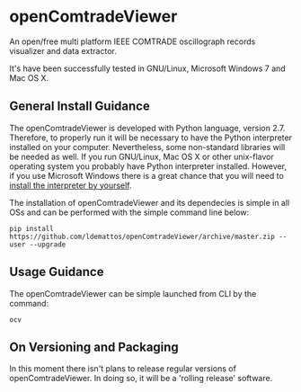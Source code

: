 # openComtradeViewer

An open/free multi platform IEEE COMTRADE oscillograph records visualizer and data extractor.

It's have been successfully tested in GNU/Linux, Microsoft Windows 7 and Mac OS X.

## General Install Guidance

The openComtradeViewer is developed with Python language, version 2.7. Therefore, to properly run it will be necessary to have the Python interpreter installed on your computer. Nevertheless, some non-standard libraries will be needed as well. If you run GNU/Linux, Mac OS X or other unix-flavor operating system you probably have Python interpreter installed. However, if you use Microsoft Windows there is a great chance that you will need to [install the interpreter by yourself](https://www.python.org/downloads/).

The installation of openComtradeViewer and its dependecies is simple in all OSs and can be performed with the simple command line below:
```
pip install https://github.com/ldemattos/openComtradeViewer/archive/master.zip --user --upgrade
```

## Usage Guidance

The openComtradeViewer can be simple launched from CLI by the command:
``` 
ocv
```

## On Versioning and Packaging

In this moment there isn't plans to release regular versions of openComtradeViewer. In doing so, it will be a 'rolling release' software.
